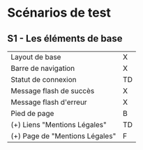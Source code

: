 # Scénarios de test

## S1 - Les éléments de base

|||
|-|-|
|Layout de base|X|
|Barre de navigation|X|
|Statut de connexion|TD|
|Message flash de succès|X|
|Message flash d'erreur|X|
|Pied de page|B|
|(+) Liens "Mentions Légales"|TD|
|(+) Page de "Mentions Légales"|F|
